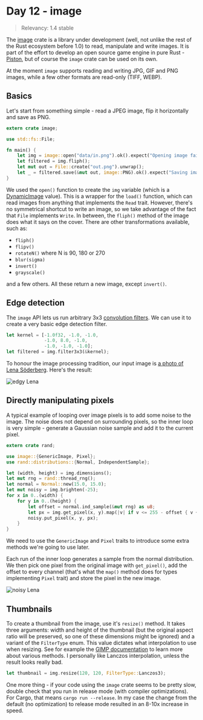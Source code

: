 # Day 12 - image

> Relevancy: 1.4 stable

The [image](https://crates.io/crates/image) crate is a library under development (well, not unlike the rest of the Rust ecosystem before 1.0) to read, manipulate and write images. It is part of the effort to develop an open source game engine in pure Rust - [Piston](http://www.piston.rs/), but of course the `image` crate can be used on its own.

At the moment `image` supports reading and writing JPG, GIF and PNG images, while a few other formats are read-only (TIFF, WEBP).

Basics
------

Let's start from something simple - read a JPEG image, flip it horizontally and save as PNG.

```rust
extern crate image;

use std::fs::File;

fn main() {
    let img = image::open("data/in.png").ok().expect("Opening image failed");
    let filtered = img.fliph();
    let mut out = File::create("out.png").unwrap();
    let _ = filtered.save(&mut out, image::PNG).ok().expect("Saving image failed");
}
```

We used the `open()` function to create the `img` variable (which is a [DynamicImage](http://www.piston.rs/image/image/enum.DynamicImage.html) value). This is a wrapper for the `load()` function, which can read images from anything that implements the `Read` trait. However, there's no symmetrical shortcut to write an image, so we take advantage of the fact that `File` implements `Write`. In between, the `fliph()` method of the image does what it says on the cover. There are other transformations available, such as:

 * `fliph()`
 * `flipv()`
 * `rotateN()` where N is 90, 180 or 270
 * `blur(sigma)`
 * `invert()`
 * `grayscale()`

and a few others. All these return a new image, except `invert()`.

Edge detection
--------------

The `image` API lets us run arbitrary 3x3 [convolution filters](http://www.roborealm.com/help/Convolution.php). We can use it to create a very basic edge detection filter.

```rust
let kernel = [-1.0f32, -1.0, -1.0,
              -1.0, 8.0, -1.0,
              -1.0, -1.0, -1.0];
let filtered = img.filter3x3(&kernel);
```

To honour the image processing tradition, our input image is [a photo of Lena Söderberg](http://en.wikipedia.org/wiki/Lenna). Here's the result:

![edgy Lena](//i.imgur.com/D1mMwhK.jpg)

Directly manipulating pixels
----------------------------

A typical example of looping over image pixels is to add some noise to the image. The noise does not depend on surrounding pixels, so the inner loop is very simple - generate a Gaussian noise sample and add it to the current pixel.

```rust
extern crate rand;

use image::{GenericImage, Pixel};
use rand::distributions::{Normal, IndependentSample};

let (width, height) = img.dimensions();
let mut rng = rand::thread_rng();
let normal = Normal::new(15.0, 15.0);
let mut noisy = img.brighten(-25);
for x in 0..(width) {
    for y in 0..(height) {
        let offset = normal.ind_sample(&mut rng) as u8;
        let px = img.get_pixel(x, y).map(|v| if v <= 255 - offset { v + offset } else { 255 });
        noisy.put_pixel(x, y, px);
    }
}
```

We need to use the `GenericImage` and `Pixel` traits to introduce some extra methods we're going to use later.

Each run of the inner loop generates a sample from the normal distribution. We then pick one pixel from the original image with `get_pixel()`, add the offset to every channel (that's what the `map()` method does for types implementing `Pixel` trait) and store the pixel in the new image.

![noisy Lena](//i.imgur.com/Zu7jnIK.jpg)

Thumbnails
----------

To create a thumbnail from the image, use it's `resize()` method. It takes three arguments: width and height of the thumbnail (but the original aspect ratio will be preserved, so one of these dimensions might be ignored) and a variant of the `FilterType` enum. This value dictates what interpolation to use when resizing. See for example the [GIMP documentation](http://docs.gimp.org/en/gimp-tools-transform.html) to learn more about various methods. I personally like Lanczos interpolation, unless the result looks really bad.

```rust
let thumbnail = img.resize(120, 120, FilterType::Lanczos3);
```

One more thing - if your code using the `image` crate seems to be pretty slow, double check that you run in release mode (with compiler optimizations). For Cargo, that means `cargo run --release`. In my case the change from the default (no optimization) to release mode resulted in an 8-10x increase in speed.
